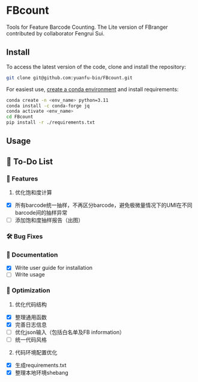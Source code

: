 # FBcount
Tools for Feature Barcode Counting. The Lite version of FBranger contributed by collaborator Fengrui Sui.


## Install

To access the latest version of the code, clone and install the repository:

```bash
git clone git@github.com:yuanfu-bio/FBcount.git
```
For easiest use, [create a conda environment](https://docs.conda.io/projects/conda/en/latest/user-guide/tasks/manage-environments.html#creating-an-environment-with-commands) and install requirements:

```bash
conda create -n <env_name> python=3.11
conda install -c conda-forge jq
conda activate <env_name>
cd FBcount
pip install -r ./requirements.txt
```

## Usage


## 📌 To-Do List
### 🐛 Features
1. 优化饱和度计算
- [x]  所有barcode统一抽样，不再区分barcode，避免极微量情况下的UMI在不同barcode间的抽样异常
- [ ]  添加饱和度抽样报告（出图）

### 🛠️ Bug Fixes

### 📖 Documentation
- [x] Write user guide for installation
- [ ] Write usage

### 🚀 Optimization
1.  优化代码结构
- [x]  整理通用函数
- [x]  完善日志信息
- [ ]  优化json输入（包括白名单及FB information）
- [ ]  统一代码风格
2. 代码环境配置优化
- [x]  生成requirements.txt
- [x]  整理本地环境shebang